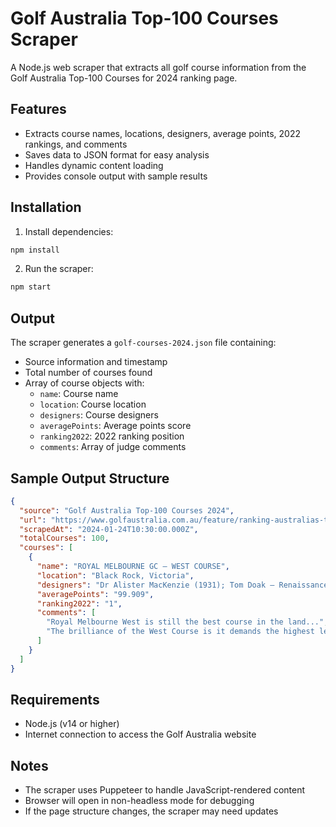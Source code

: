 # Golf Australia Top-100 Courses Scraper

A Node.js web scraper that extracts all golf course information from the Golf Australia Top-100 Courses for 2024 ranking page.

## Features

- Extracts course names, locations, designers, average points, 2022 rankings, and comments
- Saves data to JSON format for easy analysis
- Handles dynamic content loading
- Provides console output with sample results

## Installation

1. Install dependencies:
```bash
npm install
```

2. Run the scraper:
```bash
npm start
```

## Output

The scraper generates a `golf-courses-2024.json` file containing:

- Source information and timestamp
- Total number of courses found
- Array of course objects with:
  - `name`: Course name
  - `location`: Course location
  - `designers`: Course designers
  - `averagePoints`: Average points score
  - `ranking2022`: 2022 ranking position
  - `comments`: Array of judge comments

## Sample Output Structure

```json
{
  "source": "Golf Australia Top-100 Courses 2024",
  "url": "https://www.golfaustralia.com.au/feature/ranking-australias-top-100-courses-for-2024-604333/page0",
  "scrapedAt": "2024-01-24T10:30:00.000Z",
  "totalCourses": 100,
  "courses": [
    {
      "name": "ROYAL MELBOURNE GC – WEST COURSE",
      "location": "Black Rock, Victoria",
      "designers": "Dr Alister MacKenzie (1931); Tom Doak – Renaissance Golf Design (ongoing)",
      "averagePoints": "99.909",
      "ranking2022": "1",
      "comments": [
        "Royal Melbourne West is still the best course in the land...",
        "The brilliance of the West Course is it demands the highest levels..."
      ]
    }
  ]
}
```

## Requirements

- Node.js (v14 or higher)
- Internet connection to access the Golf Australia website

## Notes

- The scraper uses Puppeteer to handle JavaScript-rendered content
- Browser will open in non-headless mode for debugging
- If the page structure changes, the scraper may need updates